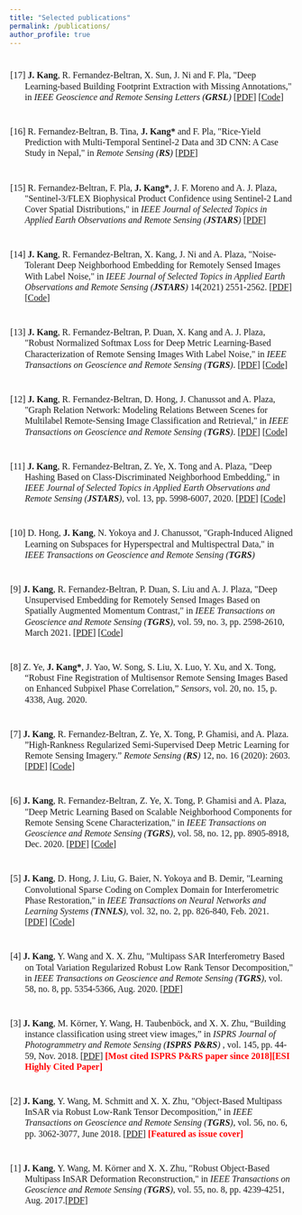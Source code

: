 ```yaml
---
title: "Selected publications"
permalink: /publications/
author_profile: true
---
```

<style>
.page__content p {
    margin: 0 0 0em;
}
p{
    /*margin: 0;*/
    /*padding: -30;*/
    /*line-height: 15px;*/
}
/* a{
	color:#7c1313;
} */
p.big {
  line-height: 1.2;
}
ul{
    /*margin: 0;*/
    /*padding: -30;*/
    line-height: 15px;
    margin-block-start: 0em;
    margin-block-end: 0em;
}
ul li, ol li {
    margin-bottom: 0.em;
}
h1, h2, h3, h4, h5, h6 {
	padding-bottom: 0.2em;
	margin: 1em 0 0.5em;
	border-bottom: 2px solid #f2f3f3;
}
br {
    line-height: 10px;
 }
</style>

<br>

<font face = "Times New Roman" size="3"> 
<ul>

<p class="big" style="text-indent: -1.6rem;margin-left: 0rem;">
<span> [17] <b>J. Kang</b>, R. Fernandez-Beltran, X. Sun, J. Ni and F. Pla, "Deep Learning-based Building Footprint Extraction with Missing Annotations," in <i> IEEE Geoscience and Remote Sensing Letters (<b>GRSL</b>)</i> [<a href="../files/BDSegMA.pdf" target="_blank">PDF</a>] [<a href="https://github.com/jiankang1991/GRSL_BFE_MA" target="_blank">Code</a>]
</span>
</p>

<br>
<p class="big" style="text-indent: -1.6rem;margin-left: 0rem;">
<span> [16] R. Fernandez-Beltran, B. Tina, <b>J. Kang*</b> and F. Pla, "Rice-Yield Prediction with Multi-Temporal Sentinel-2 Data and 3D CNN: A Case Study in Nepal," in <i>Remote Sensing (<b>RS</b>)</i> [<a href="https://www.mdpi.com/2072-4292/13/7/1391#cite" target="_blank">PDF</a>] 
</span>
</p>

<br>
<p class="big" style="text-indent: -1.6rem;margin-left: 0rem;">
<span> [15] R. Fernandez-Beltran, F. Pla, <b>J. Kang*</b>, J. F. Moreno and A. J. Plaza, "Sentinel-3/FLEX Biophysical Product Confidence using Sentinel-2 Land Cover Spatial Distributions," in <i>IEEE Journal of Selected Topics in Applied Earth Observations and Remote Sensing (<b>JSTARS</b>)</i> [<a href="https://ieeexplore.ieee.org/stamp/stamp.jsp?tp=&arnumber=9376247" target="_blank">PDF</a>] 
</span>
</p>

<br>
<p class="big" style="text-indent: -1.6rem;margin-left: 0rem;">
<span> [14] <b>J. Kang</b>, R. Fernandez-Beltran, X. Kang, J. Ni and A. Plaza, "Noise-Tolerant Deep Neighborhood Embedding for Remotely Sensed Images With Label Noise," in <i>IEEE Journal of Selected Topics in Applied Earth Observations and Remote Sensing (<b>JSTARS</b>)</i> 14(2021) 2551-2562. [<a href="../files/NTDNE.pdf" target="_blank">PDF</a>] [<a href="https://github.com/jiankang1991/NTDNE" target="_blank">Code</a>]
</span>
</p>

<br>
<p class="big" style="text-indent: -1.6rem;margin-left: 0rem;">
<span> [13] <b>J. Kang</b>, R. Fernandez-Beltran, P. Duan, X. Kang and A. J. Plaza, "Robust Normalized Softmax Loss for Deep Metric Learning-Based Characterization of Remote Sensing Images With Label Noise," in <i>IEEE Transactions on Geoscience and Remote Sensing (<b>TGRS</b>)</i>. [<a href="../files/RNSL.pdf" target="_blank">PDF</a>] [<a href="https://github.com/jiankang1991/RNSL" target="_blank">Code</a>]
</span>
</p>

<br>
<p class="big" style="text-indent: -1.6rem;margin-left: 0rem;">
<span> [12] <b>J. Kang</b>, R. Fernandez-Beltran, D. Hong, J. Chanussot and A. Plaza, "Graph Relation Network: Modeling Relations Between Scenes for Multilabel Remote-Sensing Image Classification and Retrieval," in <i>IEEE Transactions on Geoscience and Remote Sensing (<b>TGRS</b>)</i>. [<a href="../files/SNDL.pdf" target="_blank">PDF</a>] [<a href="https://github.com/jiankang1991/GRN-SNDL" target="_blank">Code</a>]
</span>
</p>

<br>
<p class="big" style="text-indent: -1.6rem;margin-left: 0rem;">
<span> [11] <b>J. Kang</b>, R. Fernandez-Beltran, Z. Ye, X. Tong and A. Plaza, "Deep Hashing Based on Class-Discriminated Neighborhood Embedding," in <i>IEEE Journal of Selected Topics in Applied Earth Observations and Remote Sensing (<b>JSTARS</b>)</i>, vol. 13, pp. 5998-6007, 2020. [<a href="https://ieeexplore.ieee.org/iel7/4609443/8994817/09210177.pdf" target="_blank">PDF</a>] [<a href="https://github.com/jiankang1991/CDNE" target="_blank">Code</a>]
</span>
</p>

<br>
<p class="big" style="text-indent: -1.6rem;margin-left: 0rem;">
<span> [10] D. Hong, <b>J. Kang</b>, N. Yokoya and J. Chanussot, "Graph-Induced Aligned Learning on Subspaces for Hyperspectral and Multispectral Data," in <i>IEEE Transactions on Geoscience and Remote Sensing (<b>TGRS</b>)</i>
</span>
</p>

<br>
<p class="big" style="text-indent: -1.6rem;margin-left: 0rem;">
<span> [9] <b>J. Kang</b>, R. Fernandez-Beltran, P. Duan, S. Liu and A. J. Plaza, "Deep Unsupervised Embedding for Remotely Sensed Images Based on Spatially Augmented Momentum Contrast," in <i>IEEE Transactions on Geoscience and Remote Sensing (<b>TGRS</b>)</i>, vol. 59, no. 3, pp. 2598-2610, March 2021. [<a href="../files/SauMoCo.pdf" target="_blank">PDF</a>] [<a href="https://github.com/jiankang1991/SauMoCo" target="_blank">Code</a>]
</span>
</p>

<br>
<p class="big" style="text-indent: -1.6rem;margin-left: 0rem;">
<span> [8] Z. Ye, <b>J. Kang*</b>, J. Yao, W. Song, S. Liu, X. Luo, Y. Xu, and X. Tong, “Robust Fine Registration of Multisensor Remote Sensing Images Based on Enhanced Subpixel Phase Correlation,” <i>Sensors</i>, vol. 20, no. 15, p. 4338, Aug. 2020.
</span>
</p>

<br>
<p class="big" style="text-indent: -1.6rem;margin-left: 0rem;">
<span> [7] <b>J. Kang</b>, R. Fernandez-Beltran, Z. Ye, X. Tong, P. Ghamisi, and A. Plaza. ”High-Rankness Regularized Semi-Supervised Deep Metric Learning for Remote Sensing Imagery.” <i>Remote Sensing (<b>RS</b>)</i> 12, no. 16 (2020): 2603. [<a href="https://www.mdpi.com/2072-4292/12/16/2603/htm" target="_blank">PDF</a>] [<a href="https://github.com/jiankang1991/HR-S2DML" target="_blank">Code</a>]
</span>
</p>

<br>
<p class="big" style="text-indent: -1.6rem;margin-left: 0rem;">
<span> [6] <b>J. Kang</b>, R. Fernandez-Beltran, Z. Ye, X. Tong, P. Ghamisi and A. Plaza, "Deep Metric Learning Based on Scalable Neighborhood Components for Remote Sensing Scene Characterization," in <i>IEEE Transactions on Geoscience and Remote Sensing (<b>TGRS</b>)</i>, vol. 58, no. 12, pp. 8905-8918, Dec. 2020. [<a href="../files/SNCA_CE.pdf" target="_blank">PDF</a>] [<a href="https://github.com/jiankang1991/SNCA_CE" target="_blank">Code</a>]
</span>
</p>

<br>
<p class="big" style="text-indent: -1.6rem;margin-left: 0rem;">
<span> [5] <b>J. Kang</b>, D. Hong, J. Liu, G. Baier, N. Yokoya and B. Demir, "Learning Convolutional Sparse Coding on Complex Domain for Interferometric Phase Restoration," in <i>IEEE Transactions on Neural Networks and Learning Systems (<b>TNNLS</b>)</i>, vol. 32, no. 2, pp. 826-840, Feb. 2021. [<a href="https://arxiv.org/pdf/2003.03440.pdf" target="_blank">PDF</a>] [<a href="https://github.com/jiankang1991/ComCSC" target="_blank">Code</a>] 
</span>
</p>

<br>
<p class="big" style="text-indent: -1.6rem;margin-left: 0rem;">
<span> [4] <b>J. Kang</b>, Y. Wang and X. X. Zhu, "Multipass SAR Interferometry Based on Total Variation Regularized Robust Low Rank Tensor Decomposition," in <i>IEEE Transactions on Geoscience and Remote Sensing (<b>TGRS</b>)</i>, vol. 58, no. 8, pp. 5354-5366, Aug. 2020. [<a href="https://ieeexplore.ieee.org/iel7/36/4358825/08985534.pdf" target="_blank">PDF</a>]
</span>
</p>

<br>
<p class="big" style="text-indent: -1.6rem;margin-left: 0rem;">
<span> [3] <b>J. Kang</b>, M. Körner, Y. Wang, H. Taubenböck, and X. X. Zhu, “Building instance classification using street view images,” in <i>ISPRS Journal of Photogrammetry and Remote Sensing (<b>ISPRS P&RS</b>) </i>, vol. 145, pp. 44-59, Nov. 2018. [<a href="https://reader.elsevier.com/reader/sd/pii/S0924271618300352?token=51107EF9A397A40C7D22BB8AF2E345BC6FAC46AF5568B135D3EBF6BE083C3196F08062619087CC16EAB0D7C6983434C1" target="_blank">PDF</a>] <b><font color="#FF0000">[Most cited ISPRS P&RS paper since 2018][ESI Highly Cited Paper]</font></b>
</span>
</p>

<br>
<p class="big" style="text-indent: -1.6rem;margin-left: 0rem;">
<span> [2] <b>J. Kang</b>, Y. Wang, M. Schmitt and X. X. Zhu, "Object-Based Multipass InSAR via Robust Low-Rank Tensor Decomposition," in <i>IEEE Transactions on Geoscience and Remote Sensing (<b>TGRS</b>)</i>, vol. 56, no. 6, pp. 3062-3077, June 2018. [<a href="https://ieeexplore.ieee.org/iel7/36/4358825/08303748.pdf" target="_blank">PDF</a>] <b><font color="#FF0000">[Featured as issue cover]</font></b>
</span>
</p>

<br>
<p class="big" style="text-indent: -1.6rem;margin-left: 0rem;">
<span> [1] <b>J. Kang</b>, Y. Wang, M. Körner and X. X. Zhu, "Robust Object-Based Multipass InSAR Deformation Reconstruction," in <i>IEEE Transactions on Geoscience and Remote Sensing (<b>TGRS</b>)</i>, vol. 55, no. 8, pp. 4239-4251, Aug. 2017.[<a href="https://ieeexplore.ieee.org/iel7/36/4358825/07926387.pdf" target="_blank">PDF</a>]
</span>
</p>

</ul>
</font>
